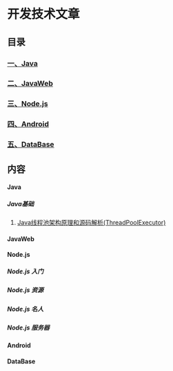 # 开发技术文章
## 目录
### [一、Java](#user-content-java)
### [二、JavaWeb](#user-content-javaweb)
### [三、Node.js](#user-content-nodejs)
### [四、Android](#user-content-android)
### [五、DataBase](#user-content-database)
## 内容
#### Java
##### Java基础

1. [Java线程池架构原理和源码解析(ThreadPoolExecutor)](http://blog.csdn.net/xieyuooo/article/details/8718741)

#### JavaWeb
#### Node.js
##### Node.js 入门
##### Node.js 资源
##### Node.js 名人
##### Node.js 服务器
#### Android
#### DataBase
